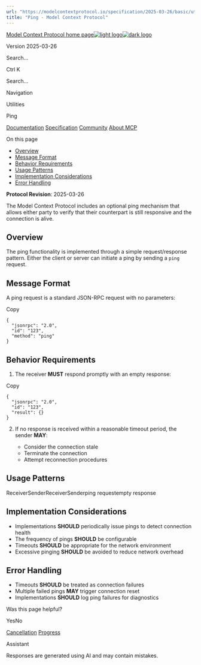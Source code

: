 ```yaml
---
url: "https://modelcontextprotocol.io/specification/2025-03-26/basic/utilities/ping"
title: "Ping - Model Context Protocol"
---
```


[Model Context Protocol home page![light logo](https://mintlify.s3.us-west-1.amazonaws.com/mcp/logo/light.svg)![dark logo](https://mintlify.s3.us-west-1.amazonaws.com/mcp/logo/dark.svg)](https://modelcontextprotocol.io/)

Version 2025-03-26

Search...

Ctrl K

Search...

Navigation

Utilities

Ping

[Documentation](https://modelcontextprotocol.io/docs/getting-started/intro) [Specification](https://modelcontextprotocol.io/specification/2025-06-18) [Community](https://modelcontextprotocol.io/community/communication) [About MCP](https://modelcontextprotocol.io/about)

On this page

- [Overview](https://modelcontextprotocol.io/specification/2025-03-26/basic/utilities/ping#overview)
- [Message Format](https://modelcontextprotocol.io/specification/2025-03-26/basic/utilities/ping#message-format)
- [Behavior Requirements](https://modelcontextprotocol.io/specification/2025-03-26/basic/utilities/ping#behavior-requirements)
- [Usage Patterns](https://modelcontextprotocol.io/specification/2025-03-26/basic/utilities/ping#usage-patterns)
- [Implementation Considerations](https://modelcontextprotocol.io/specification/2025-03-26/basic/utilities/ping#implementation-considerations)
- [Error Handling](https://modelcontextprotocol.io/specification/2025-03-26/basic/utilities/ping#error-handling)

**Protocol Revision**: 2025-03-26

The Model Context Protocol includes an optional ping mechanism that allows either party
to verify that their counterpart is still responsive and the connection is alive.

## [​](https://modelcontextprotocol.io/specification/2025-03-26/basic/utilities/ping\#overview)  Overview

The ping functionality is implemented through a simple request/response pattern. Either
the client or server can initiate a ping by sending a `ping` request.

## [​](https://modelcontextprotocol.io/specification/2025-03-26/basic/utilities/ping\#message-format)  Message Format

A ping request is a standard JSON-RPC request with no parameters:

Copy

```
{
  "jsonrpc": "2.0",
  "id": "123",
  "method": "ping"
}

```

## [​](https://modelcontextprotocol.io/specification/2025-03-26/basic/utilities/ping\#behavior-requirements)  Behavior Requirements

1. The receiver **MUST** respond promptly with an empty response:

Copy

```
{
  "jsonrpc": "2.0",
  "id": "123",
  "result": {}
}

```

2. If no response is received within a reasonable timeout period, the sender **MAY**:

   - Consider the connection stale
   - Terminate the connection
   - Attempt reconnection procedures

## [​](https://modelcontextprotocol.io/specification/2025-03-26/basic/utilities/ping\#usage-patterns)  Usage Patterns

ReceiverSenderReceiverSenderping requestempty response

## [​](https://modelcontextprotocol.io/specification/2025-03-26/basic/utilities/ping\#implementation-considerations)  Implementation Considerations

- Implementations **SHOULD** periodically issue pings to detect connection health
- The frequency of pings **SHOULD** be configurable
- Timeouts **SHOULD** be appropriate for the network environment
- Excessive pinging **SHOULD** be avoided to reduce network overhead

## [​](https://modelcontextprotocol.io/specification/2025-03-26/basic/utilities/ping\#error-handling)  Error Handling

- Timeouts **SHOULD** be treated as connection failures
- Multiple failed pings **MAY** trigger connection reset
- Implementations **SHOULD** log ping failures for diagnostics

Was this page helpful?

YesNo

[Cancellation](https://modelcontextprotocol.io/specification/2025-03-26/basic/utilities/cancellation) [Progress](https://modelcontextprotocol.io/specification/2025-03-26/basic/utilities/progress)

Assistant

Responses are generated using AI and may contain mistakes.